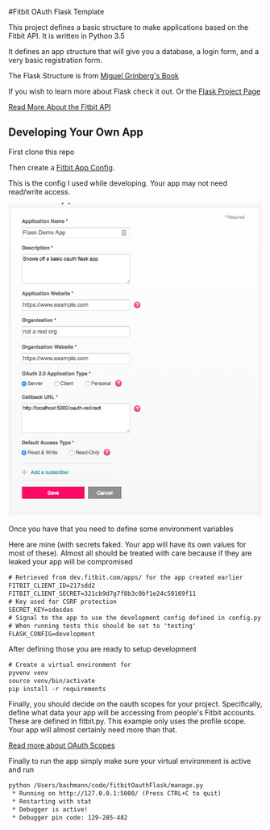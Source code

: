 #Fitbit OAuth Flask Template

This project defines a basic structure to make applications based
on the Fitbit API. It is written in Python 3.5

It defines an app structure that will give you a database, a login form, and 
a very basic registration form.

The Flask Structure is from [Miguel Grinberg's Book](http://shop.oreilly.com/product/0636920031116.do) 

If you wish to learn more about Flask check it out. Or the [Flask Project Page](http://flask.pocoo.org/)
 
[Read More About the Fitbit API](https://dev.fitbit.com/docs/)

## Developing Your Own App

First clone this repo

Then create a [Fitbit App Config](https://dev.fitbit.com/apps/new). 

This is the config I used while developing. Your app may not need read/write access.

![This is the config I used](screenshots/oauth_settings.png)

Once you have that you need to define some environment variables

Here are mine (with secrets faked. Your app will have its own values for most of these). Almost all should 
be treated with care because if they are leaked your app will be compromised

```
# Retrieved from dev.fitbit.com/apps/ for the app created earlier
FITBIT_CLIENT_ID=217sdd2
FITBIT_CLIENT_SECRET=321cb9d7g7f8b3c0bf1e24c50169f11
# Key used for CSRF protection
SECRET_KEY=sdasdas
# Signal to the app to use the development config defined in config.py
# When running tests this should be set to 'testing'
FLASK_CONFIG=development
```

After defining those you are ready to setup development

```
# Create a virtual environment for 
pyvenv venv
source venv/bin/activate
pip install -r requirements
```
Finally, you should decide on the oauth scopes for your project. Specifically, define what data your app will 
be accessing from people's Fitbit accounts. These are defined in fitbit.py. This example only uses the profile
scope. Your app will almost certainly need more than that.

[Read more about OAuth Scopes](https://dev.fitbit.com/docs/oauth2/)

Finally to run the app simply make sure your virtual environment is active and run

```
python /Users/bachmann/code/fitbitOauthFlask/manage.py
 * Running on http://127.0.0.1:5000/ (Press CTRL+C to quit)
 * Restarting with stat
 * Debugger is active!
 * Debugger pin code: 129-285-482
```
